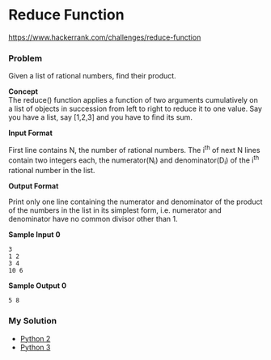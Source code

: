 # Reduce Function

https://www.hackerrank.com/challenges/reduce-function

### Problem

Given a list of rational numbers, find their product.

**Concept**  
The reduce() function applies a function of two arguments cumulatively on a list of objects in succession from left to right to reduce it to one value. Say you have a list, say [1,2,3] and you have to find its sum.

**Input Format**

First line contains N, the number of rational numbers. 
The i<sup>th</sup> of next N lines contain two integers each, the numerator(N<sub>i</sub>) and denominator(D<sub>i</sub>) of the i<sup>th</sup> rational number in the list.

**Output Format**

Print only one line containing the numerator and denominator of the product of the numbers in the list in its simplest form, i.e. numerator and denominator have no common divisor other than 1.

**Sample Input 0**

```
3
1 2
3 4
10 6
```

**Sample Output 0**

```
5 8
```

### My Solution

- [Python 2](python2.py)
- [Python 3](python3.py)